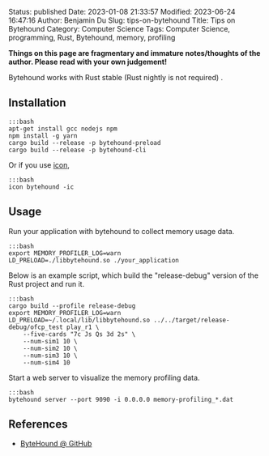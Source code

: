 Status: published
Date: 2023-01-08 21:33:57
Modified: 2023-06-24 16:47:16
Author: Benjamin Du
Slug: tips-on-bytehound
Title: Tips on Bytehound
Category: Computer Science
Tags: Computer Science, programming, Rust, Bytehound, memory, profiling

**Things on this page are fragmentary and immature notes/thoughts of the author. Please read with your own judgement!**

Bytehound works with Rust stable 
(Rust nightly is not required)
.

## Installation

    :::bash
    apt-get install gcc nodejs npm
    npm install -g yarn
    cargo build --release -p bytehound-preload
    cargo build --release -p bytehound-cli

Or if you use 
[icon](https://github.com/legendu-net/icon),

    :::bash
    icon bytehound -ic

## Usage

Run your application with bytehound to collect memory usage data.

    :::bash
    export MEMORY_PROFILER_LOG=warn
    LD_PRELOAD=./libbytehound.so ./your_application

Below is an example script, 
which build the "release-debug" version of the Rust project and run it.

    :::bash
    cargo build --profile release-debug
    export MEMORY_PROFILER_LOG=warn
    LD_PRELOAD=~/.local/lib/libbytehound.so ../../target/release-debug/ofcp_test play_r1 \
        --five-cards "7c Js Qs 3d 2s" \
        --num-sim1 10 \
        --num-sim2 10 \
        --num-sim3 10 \
        --num-sim4 10

Start a web server to visualize the memory profiling data.

    :::bash
    bytehound server --port 9090 -i 0.0.0.0 memory-profiling_*.dat 

## References

- [ByteHound @ GitHub](https://github.com/koute/bytehound)
